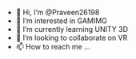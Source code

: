 - 👋 Hi, I’m @Praveen26198
- 👀 I’m interested in GAMIMG
- 🌱 I’m currently learning UNITY 3D 
- 💞️ I’m looking to collaborate on VR
- 📫 How to reach me ...

<!---
Praveen26198/Praveen26198 is a ✨ special ✨ repository because its `README.md` (this file) appears on your GitHub profile.
You can click the Preview link to take a look at your changes.
--->
